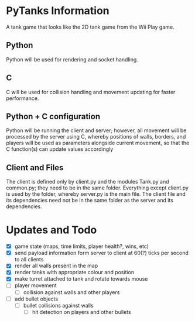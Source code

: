 # PyTanks Information
A tank game that looks like the 2D tank game from the Wii Play game.

## Python
Python will be used for rendering and socket handling.

## C
C will be used for collision handling and movement updating for faster performance.

## Python + C configuration
Python will be running the client and server; however, all movement will be processed by the server using C, whereby positions of walls, borders, and players will be used as parameters alongside current movement, so that the C function(s) can update values accordingly

## Client and Files
The client is defined only by client.py and the modules Tank.py and common.py; they need to be in the same folder. Everything except client.py is used by the folder, whereby server.py is the main file. The client file and its dependencies need not be in the same folder as the server and its dependencies.

# Updates and Todo
- [x] game state (maps, time limits, player health?, wins, etc)
- [x] send payload information form server to client at 60(?) ticks per second to all clients
- [x] render all walls present in the map
- [x] render tanks with appropriate colour and position
- [x] make turret attached to tank and rotate towards mouse
- [ ] player movement
	- [ ] collision against walls and other players
- [ ] add bullet objects
    - [ ] bullet collisions against walls
		- [ ] hit detection on players and other bullets
